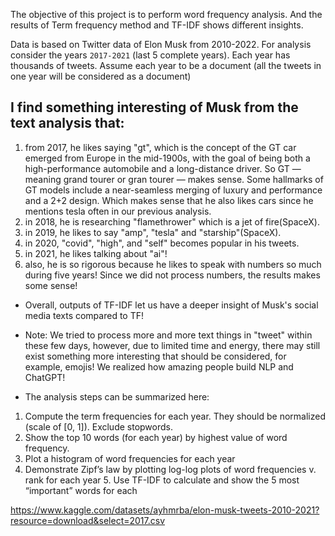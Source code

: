 The objective of this project is to perform word frequency analysis.   And the results of Term frequency method and TF-IDF shows different insights. 

Data is based on Twitter data of Elon Musk from 2010-2022. For analysis consider the years `2017-2021` (last 5 complete years). Each year has thousands of tweets. Assume each year to be a document (all the tweets in one year will be considered as a document)      

## I find something interesting of Musk from the text analysis that:  
1. from 2017, he likes saying "gt", which is the concept of the GT car emerged from Europe in the mid-1900s, with the goal of being both a high-performance automobile and a long-distance driver. So GT — meaning grand tourer or gran tourer — makes sense. Some hallmarks of GT models include a near-seamless merging of luxury and performance and a 2+2 design. Which makes sense that he also likes cars since he mentions tesla often in our previous analysis.
2. in 2018, he is researching "flamethrower" which is a jet of fire(SpaceX).  
3. in 2019, he likes to say "amp", "tesla" and "starship"(SpaceX).  
4. in 2020, "covid", "high", and "self" becomes popular in his tweets.  
5. in 2021, he likes talking about "ai"!  
6. also, he is so rigorous because he likes to speak with numbers so much during five years! Since we did not process numbers, the results makes some sense!  

- Overall, outputs of TF-IDF let us have a deeper insight of Musk's social media texts compared to TF!

- Note: We tried to process more and more text things in "tweet" within these few days, however, due to limited time and energy, there may still exist something more interesting that should be considered, for example, emojis! We realized how amazing people build NLP and ChatGPT!

- The analysis steps can be summarized here: 
1. Compute the term frequencies for each year. They should be normalized (scale of [0, 1]). Exclude stopwords.    
2. Show the top 10 words (for each year) by highest value of word frequency.    
3. Plot a histogram of word frequencies for each year     
4. Demonstrate Zipf’s law by plotting log-log plots of word frequencies v. rank for each year 5. Use TF-IDF to calculate and show the 5 most “important” words for each        

https://www.kaggle.com/datasets/ayhmrba/elon-musk-tweets-2010-2021?resource=download&select=2017.csv    
